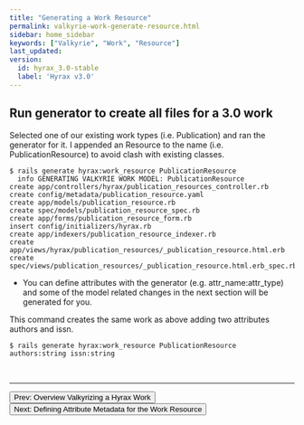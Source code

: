 ```yaml
---
title: "Generating a Work Resource"
permalink: valkyrie-work-generate-resource.html
sidebar: home_sidebar
keywords: ["Valkyrie", "Work", "Resource"]
last_updated:
version:
  id: hyrax_3.0-stable
  label: 'Hyrax v3.0'
---
```


## Run generator to create all files for a 3.0 work

Selected one of our existing work types (i.e. Publication) and ran the generator for it.  I appended an Resource to the name (i.e. PublicationResource) to avoid clash with existing classes.

```
$ rails generate hyrax:work_resource PublicationResource
  info GENERATING VALKYRIE WORK MODEL: PublicationResource
create app/controllers/hyrax/publication_resources_controller.rb
create config/metadata/publication_resource.yaml
create app/models/publication_resource.rb
create spec/models/publication_resource_spec.rb
create app/forms/publication_resource_form.rb
insert config/initializers/hyrax.rb
create app/indexers/publication_resource_indexer.rb
create app/views/hyrax/publication_resources/_publication_resource.html.erb
create spec/views/publication_resources/_publication_resource.html.erb_spec.rb
```

<ul class='info'><li>You can define attributes with the generator (e.g. attr_name:attr_type) and some of the model related changes in the next section will be generated for you.</li></ul>

This command creates the same work as above adding two attributes authors and issn.

```
$ rails generate hyrax:work_resource PublicationResource authors:string issn:string
```

<br>
<hr>
<p><a href="valkyrie-work-overview-valkyrizing-hyrax-work.html"><button type="button" class="btn btn-primary">Prev: Overview Valkyrizing a Hyrax Work</button></a> <a href="valkyrie-work-resource-metadata.html"><button type="button" class="btn btn-primary">Next: Defining Attribute Metadata for the Work Resource</button></a></p>
